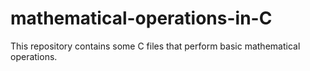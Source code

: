 # mathematical-operations-in-C
This repository contains some C files that perform basic mathematical operations.
